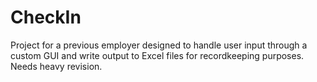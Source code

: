 # CheckIn
 Project for a previous employer designed to handle user input through a custom GUI and write output to Excel files for recordkeeping purposes. Needs heavy revision.
